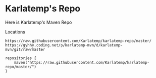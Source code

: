 # Karlatemp's Repo

Here is Karlatemp's Maven Repo

Locations
```text
https://raw.githubusercontent.com/Karlatemp/karlatemp-repo/master/
https://gyhhy.coding.net/p/karlatemp-mvn/d/karlatemp-mvn/git/raw/master
```

```text
repositories {
    maven("https://raw.githubusercontent.com/Karlatemp/karlatemp-repo/master/")
}
```

